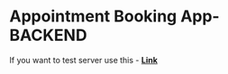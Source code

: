 # Appointment Booking App-BACKEND

If you want to test server use this - **[Link](https://backend-app-tjba.onrender.com/)**